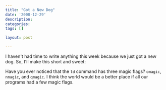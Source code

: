 ```yaml
---
title: "Got a New Dog"
date: '2008-12-29'
description:
categories:
tags: []

layout: post

---
```

I haven't had time to write anything this week because we just got a new dog. So, I'll make this short and sweet:

Have you ever noticed that the <code>ld</code> command has three magic flags? <code>omagic</code>, <code>nmagic</code>, and <code>qmagic</code>. I think the world would be a better place if all our programs had a few magic flags.